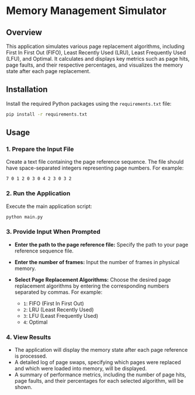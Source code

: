 # Memory Management Simulator

## Overview

This application simulates various page replacement algorithms, including First In First Out (FIFO), Least Recently Used (LRU), Least Frequently Used (LFU), and Optimal. It calculates and displays key metrics such as page hits, page faults, and their respective percentages, and visualizes the memory state after each page replacement.

## Installation

Install the required Python packages using the `requirements.txt` file:

```bash
pip install -r requirements.txt
```

## Usage

### 1. Prepare the Input File

Create a text file containing the page reference sequence. The file should have space-separated integers representing page numbers. For example:

```
7 0 1 2 0 3 0 4 2 3 0 3 2
```

### 2. Run the Application

Execute the main application script:

```bash
python main.py
```

### 3. Provide Input When Prompted

- **Enter the path to the page reference file:** Specify the path to your page reference sequence file.

- **Enter the number of frames:** Input the number of frames in physical memory.

- **Select Page Replacement Algorithms:** Choose the desired page replacement algorithms by entering the corresponding numbers separated by commas. For example:
  - `1`: FIFO (First In First Out)
  - `2`: LRU (Least Recently Used)
  - `3`: LFU (Least Frequently Used)
  - `4`: Optimal

### 4. View Results

- The application will display the memory state after each page reference is processed.
- A detailed log of page swaps, specifying which pages were replaced and which were loaded into memory, will be displayed.
- A summary of performance metrics, including the number of page hits, page faults, and their percentages for each selected algorithm, will be shown.
